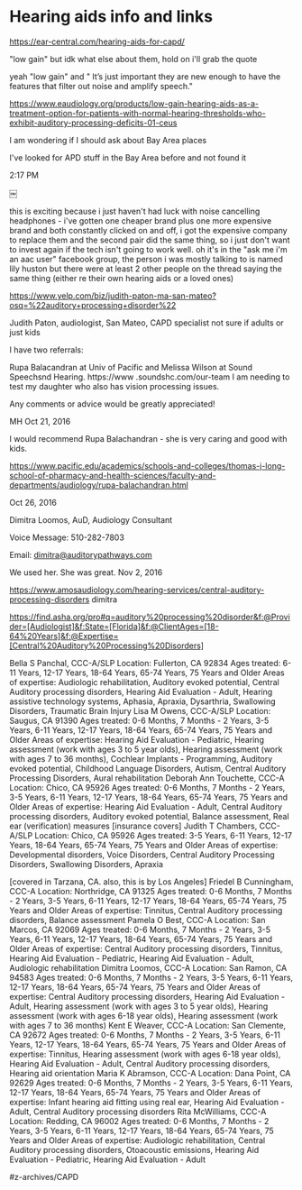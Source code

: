 # Hearing aids info and links

https://ear-central.com/hearing-aids-for-capd/


"low gain" but idk what else about them, hold on i'll grab the quote


yeah "low gain" and " It’s just important they are new enough to have the features that filter out noise and amplify speech."

https://www.eaudiology.org/products/low-gain-hearing-aids-as-a-treatment-option-for-patients-with-normal-hearing-thresholds-who-exhibit-auditory-processing-deficits-01-ceus


I am wondering if I should ask about Bay Area places


I've looked for APD stuff in the Bay Area before and not found it


2:17 PM



￼

this is exciting because i just haven't had luck with noise cancelling headphones - i've gotten one cheaper brand plus one more expensive brand and both constantly clicked on and off, i got the expensive company to replace them and the second pair did the same thing, so i just don't want to invest again if the tech isn't going to work well. oh it's in the "ask me i'm an aac user" facebook group, the person i was mostly talking to is named lily huston but there were at least 2 other people on the thread saying the same thing (either re their own hearing aids or a loved ones)



https://www.yelp.com/biz/judith-paton-ma-san-mateo?osq=%22auditory+processing+disorder%22

Judith Paton, audiologist, San Mateo, CAPD specialist not sure if adults or just kids

I have two referrals:

Rupa Balacandran at Univ of Pacific and Melissa Wilson at Sound Speechsnd Hearing.
https://www
.soundshc.com/our-team
I am needing to test my daughter who also has vision processing issues. 

Any comments or advice would be greatly appreciated!

MH
Oct 21, 2016

I would recommend Rupa Balachandran - she is very caring and good with kids.

https://www.pacific.edu/academics/schools-and-colleges/thomas-j-long-school-of-pharmacy-and-health-sciences/faculty-and-departments/audiology/rupa-balachandran.html

Oct 26, 2016

Dimitra Loomos, AuD, Audiology Consultant

Voice Message: 510-282-7803

Email: dimitra@auditorypathways.com

We used her. She was great.
Nov 2, 2016



https://www.amosaudiology.com/hearing-services/central-auditory-processing-disorders
dimitra 


https://find.asha.org/pro#q=auditory%20processing%20disorder&f:@Provider=[Audiologist]&f:State=[Florida]&f:@ClientAges=[18-64%20Years]&f:@Expertise=[Central%20Auditory%20Processing%20Disorders]


Bella S Panchal, CCC-A/SLP 
Location:
Fullerton, CA 92834
Ages treated:
6-11 Years, 12-17 Years, 18-64 Years, 65-74 Years, 75 Years and Older
Areas of expertise:
Audiologic rehabilitation, Auditory evoked potential, Central Auditory processing disorders, Hearing Aid Evaluation - Adult, Hearing assistive technology systems, Aphasia, Apraxia, Dysarthria, Swallowing Disorders, Traumatic Brain Injury
Lisa M Owens, CCC-A/SLP 
Location:
Saugus, CA 91390
Ages treated:
0-6 Months, 7 Months - 2 Years, 3-5 Years, 6-11 Years, 12-17 Years, 18-64 Years, 65-74 Years, 75 Years and Older
Areas of expertise:
Hearing Aid Evaluation - Pediatric, Hearing assessment (work with ages 3 to 5 year olds), Hearing assessment (work with ages 7 to 36 months), Cochlear Implants - Programming, Auditory evoked potential, Childhood Language Disorders, Autism, Central Auditory Processing Disorders, Aural rehabilitation
Deborah Ann Touchette, CCC-A 
Location:
Chico, CA 95926
Ages treated:
0-6 Months, 7 Months - 2 Years, 3-5 Years, 6-11 Years, 12-17 Years, 18-64 Years, 65-74 Years, 75 Years and Older
Areas of expertise:
Hearing Aid Evaluation - Adult, Central Auditory processing disorders, Auditory evoked potential, Balance assessment, Real ear (verification) measures
[insurance covers] Judith T Chambers, CCC-A/SLP 
Location:
Chico, CA 95926
Ages treated:
3-5 Years, 6-11 Years, 12-17 Years, 18-64 Years, 65-74 Years, 75 Years and Older
Areas of expertise:
Developmental disorders, Voice Disorders, Central Auditory Processing Disorders, Swallowing Disorders, Apraxia

[covered in Tarzana, CA. also, this is by Los Angeles] Friedel B Cunningham, CCC-A 
Location:
Northridge, CA 91325
Ages treated:
0-6 Months, 7 Months - 2 Years, 3-5 Years, 6-11 Years, 12-17 Years, 18-64 Years, 65-74 Years, 75 Years and Older
Areas of expertise:
Tinnitus, Central Auditory processing disorders, Balance assessment
Pamela O Best, CCC-A 
Location:
San Marcos, CA 92069
Ages treated:
0-6 Months, 7 Months - 2 Years, 3-5 Years, 6-11 Years, 12-17 Years, 18-64 Years, 65-74 Years, 75 Years and Older
Areas of expertise:
Central Auditory processing disorders, Tinnitus, Hearing Aid Evaluation - Pediatric, Hearing Aid Evaluation - Adult, Audiologic rehabilitation
Dimitra Loomos, CCC-A 
Location:
San Ramon, CA 94583
Ages treated:
0-6 Months, 7 Months - 2 Years, 3-5 Years, 6-11 Years, 12-17 Years, 18-64 Years, 65-74 Years, 75 Years and Older
Areas of expertise:
Central Auditory processing disorders, Hearing Aid Evaluation - Adult, Hearing assessment (work with ages 3 to 5 year olds), Hearing assessment (work with ages 6-18 year olds), Hearing assessment (work with ages 7 to 36 months)
Kent E Weaver, CCC-A 
Location:
San Clemente, CA 92672
Ages treated:
0-6 Months, 7 Months - 2 Years, 3-5 Years, 6-11 Years, 12-17 Years, 18-64 Years, 65-74 Years, 75 Years and Older
Areas of expertise:
Tinnitus, Hearing assessment (work with ages 6-18 year olds), Hearing Aid Evaluation - Adult, Central Auditory processing disorders, Hearing aid orientation
Maria K Abramson, CCC-A 
Location:
Dana Point, CA 92629
Ages treated:
0-6 Months, 7 Months - 2 Years, 3-5 Years, 6-11 Years, 12-17 Years, 18-64 Years, 65-74 Years, 75 Years and Older
Areas of expertise:
Infant hearing aid fitting using real ear, Hearing Aid Evaluation - Adult, Central Auditory processing disorders
Rita McWilliams, CCC-A 
Location:
Redding, CA 96002
Ages treated:
0-6 Months, 7 Months - 2 Years, 3-5 Years, 6-11 Years, 12-17 Years, 18-64 Years, 65-74 Years, 75 Years and Older
Areas of expertise:
Audiologic rehabilitation, Central Auditory processing disorders, Otoacoustic emissions, Hearing Aid Evaluation - Pediatric, Hearing Aid Evaluation - Adult

#z-archives/CAPD